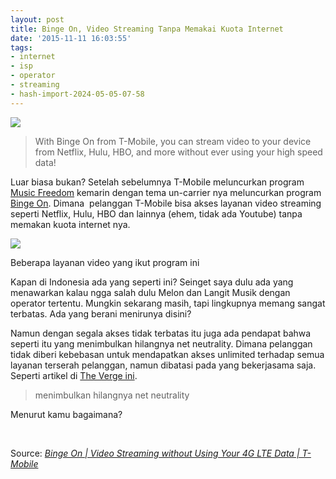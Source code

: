 ```yaml
---
layout: post
title: Binge On, Video Streaming Tanpa Memakai Kuota Internet
date: '2015-11-11 16:03:55'
tags:
- internet
- isp
- operator
- streaming
- hash-import-2024-05-05-07-58
---
```


[![](https://i1.wp.com/104.199.202.96/wp-content/uploads/2015/11/lp-mq-binge-on-coming-soon-mobile-1240x5602.jpg?resize=1200%2C5421)](http://www.t-mobile.com/offer/binge-on-streaming-video.html?icid=WMM_TM_Q415BNGONU_307RH9T7AUR3351)

> With Binge On from T-Mobile, you can stream video to your device from Netflix, Hulu, HBO, and more without ever using your high speed data!

Luar biasa bukan? Setelah sebelumnya T-Mobile meluncurkan program [Music Freedom](http://www.t-mobile.com/offer/free-music-streaming.html)&nbsp;kemarin dengan tema un-carrier nya meluncurkan program [Binge On](http://www.t-mobile.com/offer/binge-on-streaming-video.html?icid=WMM_TM_Q415BNGONU_307RH9T7AUR3351). Dimana &nbsp;pelanggan T-Mobile bisa akses layanan video streaming seperti Netflix, Hulu, HBO dan lainnya (ehem, tidak ada Youtube) tanpa memakan kuota internet nya.

<!--more-->

[![](https://i0.wp.com/devilpenakut.com/wp-content/uploads/2015/11/photostory-1-binge-on-logos-desktop-540x3601.jpg?resize=540%2C360)](http://www.t-mobile.com/offer/binge-on-streaming-video.html?icid=WMM_TM_Q415BNGONU_307RH9T7AUR3351)

Beberapa layanan video yang ikut program ini

Kapan di Indonesia ada yang seperti ini? Seinget saya dulu ada yang menawarkan kalau ngga salah dulu Melon dan Langit Musik dengan operator tertentu. Mungkin sekarang masih, tapi lingkupnya memang sangat terbatas.&nbsp;Ada yang berani menirunya disini?

Namun dengan segala akses tidak terbatas itu juga ada pendapat bahwa seperti itu yang menimbulkan hilangnya net neutrality. Dimana pelanggan tidak diberi kebebasan untuk mendapatkan akses unlimited terhadap semua layanan terserah pelanggan, namun dibatasi pada yang bekerjasama saja. Seperti artikel di [The Verge ini](http://www.theverge.com/2015/11/10/9706296/t-mobile-binge-on-streaming-net-neutrality-problem-john-legere).

> menimbulkan hilangnya net neutrality

Menurut kamu bagaimana?

&nbsp;

Source: _[Binge On | Video Streaming without Using Your 4G LTE Data | T-Mobile](http://www.t-mobile.com/offer/binge-on-streaming-video.html?icid=WMM_TM_Q415BNGONU_307RH9T7AUR3351)_

<!--kg-card-end: html-->